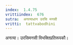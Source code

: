 ```yaml
---
index:  1.4.75
vrittiindex:  676
sutra:  अनत्याधान उरसि मनसी
vritti:  tattvabodhini 
---
```


अनत्या। उरसिमनसी विभक्तिप्रतिरूपकौ।

